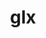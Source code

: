 ---
title: "glx"
layout: cache
categories: [package, develop]
meta: {"compilers": ["gcc@=11.1.0", "gcc@=11.4.0", "gcc@=9.4.0"], "num_specs": 79, "num_specs_by_stack": {"data-vis-sdk": 6, "e4s": 35, "e4s-neoverse_v1": 4, "e4s-power": 2, "gpu-tests": 26, "hep": 6, "root": 79}, "oss": ["ubuntu20.04", "ubuntu22.04"], "platforms": ["linux"], "stacks": ["data-vis-sdk", "e4s", "e4s-neoverse_v1", "e4s-power", "gpu-tests", "hep", "root"], "targets": ["neoverse_v1", "ppc64le", "x86_64_v3"], "versions": ["1.4"]}
spec_details: [{"compiler": "gcc@=11.4.0", "hash": "246awa4hjdd6372c7nuvths24iv7kyi7", "os": "ubuntu22.04", "platform": "linux", "size": "-", "stacks": ["e4s", "root"], "target": "x86_64_v3", "variants": ["build_system=bundle"], "versions": ["1.4"]}, {"compiler": "gcc@=11.1.0", "hash": "2754i5dbw4ilvtjk3ilwdsl34zwxvgh7", "os": "ubuntu20.04", "platform": "linux", "size": "-", "stacks": ["data-vis-sdk", "root"], "target": "x86_64_v3", "variants": ["build_system=bundle"], "versions": ["1.4"]}, {"compiler": "gcc@=11.4.0", "hash": "3ihbaienm4lyxfsb55gpm4qr2k6dbrhj", "os": "ubuntu22.04", "platform": "linux", "size": "-", "stacks": ["e4s", "root"], "target": "x86_64_v3", "variants": ["build_system=bundle"], "versions": ["1.4"]}, {"compiler": "gcc@=11.1.0", "hash": "3llvrk3skipyb3aah4bc4xbeornvig2b", "os": "ubuntu20.04", "platform": "linux", "size": "-", "stacks": ["gpu-tests", "root"], "target": "x86_64_v3", "variants": ["build_system=bundle"], "versions": ["1.4"]}, {"compiler": "gcc@=11.1.0", "hash": "3zzdljzpk5wbjcj2p3k7lgpwyk52lrti", "os": "ubuntu20.04", "platform": "linux", "size": "-", "stacks": ["gpu-tests", "root"], "target": "x86_64_v3", "variants": ["build_system=bundle"], "versions": ["1.4"]}, {"compiler": "gcc@=11.4.0", "hash": "4bb6fuief6mju5zm3fl4ncbzkl4xtx6h", "os": "ubuntu22.04", "platform": "linux", "size": "-", "stacks": ["e4s", "root"], "target": "x86_64_v3", "variants": ["build_system=bundle"], "versions": ["1.4"]}, {"compiler": "gcc@=11.4.0", "hash": "4huilmfvkllngaeuchmr5qwlwdeunomg", "os": "ubuntu22.04", "platform": "linux", "size": "-", "stacks": ["e4s", "root"], "target": "x86_64_v3", "variants": ["build_system=bundle"], "versions": ["1.4"]}, {"compiler": "gcc@=11.4.0", "hash": "6jefpyjfgz27nypj7lvb2mxupvguegpc", "os": "ubuntu22.04", "platform": "linux", "size": "-", "stacks": ["e4s-neoverse_v1", "root"], "target": "neoverse_v1", "variants": ["build_system=bundle"], "versions": ["1.4"]}, {"compiler": "gcc@=11.1.0", "hash": "7dwtl6mkw4eoflwageduzjlkw2upwucb", "os": "ubuntu20.04", "platform": "linux", "size": "-", "stacks": ["gpu-tests", "root"], "target": "x86_64_v3", "variants": ["build_system=bundle"], "versions": ["1.4"]}, {"compiler": "gcc@=11.1.0", "hash": "7hpnoakv6f3sgayu2mqgzn4vlncc2uve", "os": "ubuntu20.04", "platform": "linux", "size": "-", "stacks": ["gpu-tests", "root"], "target": "x86_64_v3", "variants": ["build_system=bundle"], "versions": ["1.4"]}, {"compiler": "gcc@=11.4.0", "hash": "7lxz53bkcpyvofhffosgzoujdgjikpor", "os": "ubuntu22.04", "platform": "linux", "size": "-", "stacks": ["e4s", "root"], "target": "x86_64_v3", "variants": ["build_system=bundle"], "versions": ["1.4"]}, {"compiler": "gcc@=11.4.0", "hash": "7vfhu45esocpujsjxpombnyfanwe6asp", "os": "ubuntu22.04", "platform": "linux", "size": "-", "stacks": ["e4s", "root"], "target": "x86_64_v3", "variants": ["build_system=bundle"], "versions": ["1.4"]}, {"compiler": "gcc@=11.1.0", "hash": "7yxuecejqrkzyvgblenh3yhh2xcuonyz", "os": "ubuntu20.04", "platform": "linux", "size": "-", "stacks": ["gpu-tests", "root"], "target": "x86_64_v3", "variants": ["build_system=bundle"], "versions": ["1.4"]}, {"compiler": "gcc@=11.1.0", "hash": "avx75bwmcgqbqu5rqqnjubvmhszhk6de", "os": "ubuntu20.04", "platform": "linux", "size": "-", "stacks": ["gpu-tests", "root"], "target": "x86_64_v3", "variants": ["build_system=bundle"], "versions": ["1.4"]}, {"compiler": "gcc@=11.1.0", "hash": "bdytgzqzqzvt6rj3gw2vlyyiroj2wfit", "os": "ubuntu20.04", "platform": "linux", "size": "-", "stacks": ["gpu-tests", "root"], "target": "x86_64_v3", "variants": ["build_system=bundle"], "versions": ["1.4"]}, {"compiler": "gcc@=11.1.0", "hash": "bkyyr2rpw2vtgrkmhcpomiee7q5v2uu4", "os": "ubuntu20.04", "platform": "linux", "size": "-", "stacks": ["data-vis-sdk", "root"], "target": "x86_64_v3", "variants": ["build_system=bundle"], "versions": ["1.4"]}, {"compiler": "gcc@=11.1.0", "hash": "bnoiazijb5l3uswk5eahsgczvb65aw4e", "os": "ubuntu20.04", "platform": "linux", "size": "-", "stacks": ["gpu-tests", "root"], "target": "x86_64_v3", "variants": ["build_system=bundle"], "versions": ["1.4"]}, {"compiler": "gcc@=11.4.0", "hash": "cjerfs7fclbigchenhnm72t7w5zwnyrg", "os": "ubuntu22.04", "platform": "linux", "size": "-", "stacks": ["e4s", "root"], "target": "x86_64_v3", "variants": ["build_system=bundle"], "versions": ["1.4"]}, {"compiler": "gcc@=11.4.0", "hash": "cluxlg52imadku2wegm7z3vwhg24tw5o", "os": "ubuntu22.04", "platform": "linux", "size": "-", "stacks": ["e4s", "root"], "target": "x86_64_v3", "variants": ["build_system=bundle"], "versions": ["1.4"]}, {"compiler": "gcc@=11.4.0", "hash": "douxw6y3svtiaik4p4nwj3dmzvkf446b", "os": "ubuntu22.04", "platform": "linux", "size": "-", "stacks": ["e4s", "root"], "target": "x86_64_v3", "variants": ["build_system=bundle"], "versions": ["1.4"]}, {"compiler": "gcc@=11.1.0", "hash": "dvalvp5nv4pqdbwbiywzxgi7hijfqdod", "os": "ubuntu20.04", "platform": "linux", "size": "-", "stacks": ["gpu-tests", "root"], "target": "x86_64_v3", "variants": ["build_system=bundle"], "versions": ["1.4"]}, {"compiler": "gcc@=11.1.0", "hash": "e3dchrzhs53hujbz6zqan2vzrypfck4d", "os": "ubuntu20.04", "platform": "linux", "size": "-", "stacks": ["gpu-tests", "root"], "target": "x86_64_v3", "variants": ["build_system=bundle"], "versions": ["1.4"]}, {"compiler": "gcc@=11.4.0", "hash": "esg5n62d6yko4lmkvg6537d5nrepvdce", "os": "ubuntu22.04", "platform": "linux", "size": "-", "stacks": ["e4s", "root"], "target": "x86_64_v3", "variants": ["build_system=bundle"], "versions": ["1.4"]}, {"compiler": "gcc@=11.4.0", "hash": "f2vypru6ij23kti3zx65g7stm5evdt4a", "os": "ubuntu22.04", "platform": "linux", "size": "-", "stacks": ["e4s", "root"], "target": "x86_64_v3", "variants": ["build_system=bundle"], "versions": ["1.4"]}, {"compiler": "gcc@=11.1.0", "hash": "fc4iiqbp4yj5zrnmsbbb7aixhv2l7j44", "os": "ubuntu20.04", "platform": "linux", "size": "-", "stacks": ["gpu-tests", "root"], "target": "x86_64_v3", "variants": ["build_system=bundle"], "versions": ["1.4"]}, {"compiler": "gcc@=11.4.0", "hash": "fu6zqutvibleb42x7d42tzuytyy7tr2c", "os": "ubuntu22.04", "platform": "linux", "size": "-", "stacks": ["e4s", "root"], "target": "x86_64_v3", "variants": ["build_system=bundle"], "versions": ["1.4"]}, {"compiler": "gcc@=11.4.0", "hash": "g57co54u3wls7l5acp76ljuhzdvi7xpg", "os": "ubuntu22.04", "platform": "linux", "size": "-", "stacks": ["e4s", "root"], "target": "x86_64_v3", "variants": ["build_system=bundle"], "versions": ["1.4"]}, {"compiler": "gcc@=11.1.0", "hash": "g6hpzyaq47iyu62wqbtugmfwpwyfqgei", "os": "ubuntu20.04", "platform": "linux", "size": "-", "stacks": ["gpu-tests", "root"], "target": "x86_64_v3", "variants": ["build_system=bundle"], "versions": ["1.4"]}, {"compiler": "gcc@=11.1.0", "hash": "gkyg4he3ybyfsldbzths4lpwdnaqcgkj", "os": "ubuntu20.04", "platform": "linux", "size": "-", "stacks": ["gpu-tests", "root"], "target": "x86_64_v3", "variants": ["build_system=bundle"], "versions": ["1.4"]}, {"compiler": "gcc@=11.1.0", "hash": "gkz77hivyf4qxrcjzp5uk4lkzeg6myxk", "os": "ubuntu20.04", "platform": "linux", "size": "-", "stacks": ["data-vis-sdk", "root"], "target": "x86_64_v3", "variants": ["build_system=bundle"], "versions": ["1.4"]}, {"compiler": "gcc@=11.1.0", "hash": "gxts3ps37m4gu4idu6oyszv6wdwzdh27", "os": "ubuntu20.04", "platform": "linux", "size": "-", "stacks": ["data-vis-sdk", "root"], "target": "x86_64_v3", "variants": ["build_system=bundle"], "versions": ["1.4"]}, {"compiler": "gcc@=11.4.0", "hash": "hibis7kmspriofcncrjeqercfhwmagt3", "os": "ubuntu22.04", "platform": "linux", "size": "-", "stacks": ["e4s", "root"], "target": "x86_64_v3", "variants": ["build_system=bundle"], "versions": ["1.4"]}, {"compiler": "gcc@=11.4.0", "hash": "hs6kypgpklzr6ih3sq26n3w6spwds6rl", "os": "ubuntu22.04", "platform": "linux", "size": "-", "stacks": ["e4s", "root"], "target": "x86_64_v3", "variants": ["build_system=bundle"], "versions": ["1.4"]}, {"compiler": "gcc@=11.4.0", "hash": "hyqqkh5mwfbn7g4vca3huod4u3akbofm", "os": "ubuntu22.04", "platform": "linux", "size": "-", "stacks": ["e4s", "root"], "target": "x86_64_v3", "variants": ["build_system=bundle"], "versions": ["1.4"]}, {"compiler": "gcc@=11.1.0", "hash": "ibbyvqvnhlw324hp6hyjwjkdbw6jvtgz", "os": "ubuntu20.04", "platform": "linux", "size": "-", "stacks": ["gpu-tests", "root"], "target": "x86_64_v3", "variants": ["build_system=bundle"], "versions": ["1.4"]}, {"compiler": "gcc@=11.4.0", "hash": "ign7mdniytyts26bkxxwupkz3rya5ffu", "os": "ubuntu22.04", "platform": "linux", "size": "-", "stacks": ["e4s", "root"], "target": "x86_64_v3", "variants": ["build_system=bundle"], "versions": ["1.4"]}, {"compiler": "gcc@=11.4.0", "hash": "jloknoz7odrqptgwpevwoholi5zjnojd", "os": "ubuntu22.04", "platform": "linux", "size": "-", "stacks": ["e4s", "root"], "target": "x86_64_v3", "variants": ["build_system=bundle"], "versions": ["1.4"]}, {"compiler": "gcc@=11.4.0", "hash": "jxocu35xylr2tmovphxnxp2w5v4w5s37", "os": "ubuntu22.04", "platform": "linux", "size": "-", "stacks": ["e4s", "root"], "target": "x86_64_v3", "variants": ["build_system=bundle"], "versions": ["1.4"]}, {"compiler": "gcc@=11.4.0", "hash": "k4utteytdpuhiyw3uhu2vphr6mo4m2xv", "os": "ubuntu22.04", "platform": "linux", "size": "-", "stacks": ["e4s", "root"], "target": "x86_64_v3", "variants": ["build_system=bundle"], "versions": ["1.4"]}, {"compiler": "gcc@=11.1.0", "hash": "k664slqop5lqahqfjnwpwktc3a5gwj53", "os": "ubuntu20.04", "platform": "linux", "size": "-", "stacks": ["data-vis-sdk", "root"], "target": "x86_64_v3", "variants": ["build_system=bundle"], "versions": ["1.4"]}, {"compiler": "gcc@=11.4.0", "hash": "k6cdm7m6kqoxvnoibktfse5uimlvx2ar", "os": "ubuntu22.04", "platform": "linux", "size": "-", "stacks": ["e4s-neoverse_v1", "root"], "target": "neoverse_v1", "variants": ["build_system=bundle"], "versions": ["1.4"]}, {"compiler": "gcc@=11.4.0", "hash": "khtqqbfudodpepl3y7mhib7f3fitxj5o", "os": "ubuntu22.04", "platform": "linux", "size": "-", "stacks": ["hep", "root"], "target": "x86_64_v3", "variants": ["build_system=bundle"], "versions": ["1.4"]}, {"compiler": "gcc@=11.4.0", "hash": "kvmtuplyd7ivcva27lol2mfzjnnfx2yp", "os": "ubuntu22.04", "platform": "linux", "size": "-", "stacks": ["e4s", "root"], "target": "x86_64_v3", "variants": ["build_system=bundle"], "versions": ["1.4"]}, {"compiler": "gcc@=11.4.0", "hash": "kygdujchtvi2wojm5qrkhddstxq7ehna", "os": "ubuntu22.04", "platform": "linux", "size": "-", "stacks": ["e4s", "root"], "target": "x86_64_v3", "variants": ["build_system=bundle"], "versions": ["1.4"]}, {"compiler": "gcc@=9.4.0", "hash": "l7f2mxqhwin6x2kci46g7z4lba2rganq", "os": "ubuntu20.04", "platform": "linux", "size": "-", "stacks": ["e4s-power", "root"], "target": "ppc64le", "variants": ["build_system=bundle"], "versions": ["1.4"]}, {"compiler": "gcc@=11.4.0", "hash": "ms32cmoddh65nqrqpurhuu3nfiamr7jc", "os": "ubuntu22.04", "platform": "linux", "size": "-", "stacks": ["e4s", "root"], "target": "x86_64_v3", "variants": ["build_system=bundle"], "versions": ["1.4"]}, {"compiler": "gcc@=11.4.0", "hash": "mucnk6bbddvqo6xpbk3o4lbbjlizxs7t", "os": "ubuntu22.04", "platform": "linux", "size": "-", "stacks": ["hep", "root"], "target": "x86_64_v3", "variants": ["build_system=bundle"], "versions": ["1.4"]}, {"compiler": "gcc@=11.4.0", "hash": "o6digoph4s7b4qdh6iefdmdig3drcfjy", "os": "ubuntu22.04", "platform": "linux", "size": "-", "stacks": ["hep", "root"], "target": "x86_64_v3", "variants": ["build_system=bundle"], "versions": ["1.4"]}, {"compiler": "gcc@=11.1.0", "hash": "ogaj5t34mj6tnsainbep7qd5idm2zdjg", "os": "ubuntu20.04", "platform": "linux", "size": "-", "stacks": ["gpu-tests", "root"], "target": "x86_64_v3", "variants": ["build_system=bundle"], "versions": ["1.4"]}, {"compiler": "gcc@=11.1.0", "hash": "p3ijjqzuuy627patrywcp33bciml7ka4", "os": "ubuntu20.04", "platform": "linux", "size": "-", "stacks": ["gpu-tests", "root"], "target": "x86_64_v3", "variants": ["build_system=bundle"], "versions": ["1.4"]}, {"compiler": "gcc@=11.1.0", "hash": "pctlzxoj2cff5no4yn2ve263e22q3vxg", "os": "ubuntu20.04", "platform": "linux", "size": "-", "stacks": ["gpu-tests", "root"], "target": "x86_64_v3", "variants": ["build_system=bundle"], "versions": ["1.4"]}, {"compiler": "gcc@=11.4.0", "hash": "qwxocdzvm6nksg6gqmik6k753s5usbwx", "os": "ubuntu22.04", "platform": "linux", "size": "-", "stacks": ["hep", "root"], "target": "x86_64_v3", "variants": ["build_system=bundle"], "versions": ["1.4"]}, {"compiler": "gcc@=11.4.0", "hash": "rkk2ymjxg5sm3nb7n3zstyrnfnps4gsa", "os": "ubuntu22.04", "platform": "linux", "size": "-", "stacks": ["e4s", "root"], "target": "x86_64_v3", "variants": ["build_system=bundle"], "versions": ["1.4"]}, {"compiler": "gcc@=11.1.0", "hash": "sifm2vzlhdpkk3qvnyfkd64jkmgpoxf7", "os": "ubuntu20.04", "platform": "linux", "size": "-", "stacks": ["gpu-tests", "root"], "target": "x86_64_v3", "variants": ["build_system=bundle"], "versions": ["1.4"]}, {"compiler": "gcc@=11.4.0", "hash": "sqwz4b6hvkksoka36v6tnr24mphfrzzx", "os": "ubuntu22.04", "platform": "linux", "size": "-", "stacks": ["e4s", "root"], "target": "x86_64_v3", "variants": ["build_system=bundle"], "versions": ["1.4"]}, {"compiler": "gcc@=11.1.0", "hash": "srrbqlg6yqmmtgxssaijzyndx26p4ou5", "os": "ubuntu20.04", "platform": "linux", "size": "-", "stacks": ["gpu-tests", "root"], "target": "x86_64_v3", "variants": ["build_system=bundle"], "versions": ["1.4"]}, {"compiler": "gcc@=11.4.0", "hash": "t3rnlw5vytd57dpy2bui574zs6nqvyuy", "os": "ubuntu22.04", "platform": "linux", "size": "-", "stacks": ["e4s", "root"], "target": "x86_64_v3", "variants": ["build_system=bundle"], "versions": ["1.4"]}, {"compiler": "gcc@=11.4.0", "hash": "t55dn3wpwad43y5aqkjxmhh66ixspxoa", "os": "ubuntu22.04", "platform": "linux", "size": "-", "stacks": ["e4s", "root"], "target": "x86_64_v3", "variants": ["build_system=bundle"], "versions": ["1.4"]}, {"compiler": "gcc@=11.1.0", "hash": "td6ppif4fxy63itlhyoamujervehsytw", "os": "ubuntu20.04", "platform": "linux", "size": "-", "stacks": ["gpu-tests", "root"], "target": "x86_64_v3", "variants": ["build_system=bundle"], "versions": ["1.4"]}, {"compiler": "gcc@=11.4.0", "hash": "tgbxddcq4cpo3ruzd4xyhi7bifshkhhn", "os": "ubuntu22.04", "platform": "linux", "size": "-", "stacks": ["e4s", "root"], "target": "x86_64_v3", "variants": ["build_system=bundle"], "versions": ["1.4"]}, {"compiler": "gcc@=11.4.0", "hash": "thwbqex2rlvdqsawrb7qmqc5bsycohls", "os": "ubuntu22.04", "platform": "linux", "size": "-", "stacks": ["e4s", "root"], "target": "x86_64_v3", "variants": ["build_system=bundle"], "versions": ["1.4"]}, {"compiler": "gcc@=11.1.0", "hash": "ti73ixvkbof7suk3xyr44iyojrdqkphb", "os": "ubuntu20.04", "platform": "linux", "size": "-", "stacks": ["data-vis-sdk", "root"], "target": "x86_64_v3", "variants": ["build_system=bundle"], "versions": ["1.4"]}, {"compiler": "gcc@=11.4.0", "hash": "uq6ez3qlwtwmcrnmif5da6o6piq74rkc", "os": "ubuntu22.04", "platform": "linux", "size": "-", "stacks": ["e4s", "root"], "target": "x86_64_v3", "variants": ["build_system=bundle"], "versions": ["1.4"]}, {"compiler": "gcc@=11.1.0", "hash": "uxppv4afqu66tilh7a6p5nouqpda6qz7", "os": "ubuntu20.04", "platform": "linux", "size": "-", "stacks": ["gpu-tests", "root"], "target": "x86_64_v3", "variants": ["build_system=bundle"], "versions": ["1.4"]}, {"compiler": "gcc@=11.1.0", "hash": "uypgrgdolxfp22vwrgufmiorfwnvwppp", "os": "ubuntu20.04", "platform": "linux", "size": "-", "stacks": ["gpu-tests", "root"], "target": "x86_64_v3", "variants": ["build_system=bundle"], "versions": ["1.4"]}, {"compiler": "gcc@=11.4.0", "hash": "uzfaxbnou4xtbd3wkd2iklup3zjlmu7f", "os": "ubuntu22.04", "platform": "linux", "size": "-", "stacks": ["e4s", "root"], "target": "x86_64_v3", "variants": ["build_system=bundle"], "versions": ["1.4"]}, {"compiler": "gcc@=11.1.0", "hash": "vchpqnft5wrl6n476pjyq43nssvaluw3", "os": "ubuntu20.04", "platform": "linux", "size": "-", "stacks": ["gpu-tests", "root"], "target": "x86_64_v3", "variants": ["build_system=bundle"], "versions": ["1.4"]}, {"compiler": "gcc@=11.1.0", "hash": "vtpeqpu2yhipw5zlntwudrc2i4vwacnm", "os": "ubuntu20.04", "platform": "linux", "size": "-", "stacks": ["gpu-tests", "root"], "target": "x86_64_v3", "variants": ["build_system=bundle"], "versions": ["1.4"]}, {"compiler": "gcc@=11.4.0", "hash": "vuhayt4icc7pj7ed62bhjhib7cswhl47", "os": "ubuntu22.04", "platform": "linux", "size": "-", "stacks": ["e4s-neoverse_v1", "root"], "target": "neoverse_v1", "variants": ["build_system=bundle"], "versions": ["1.4"]}, {"compiler": "gcc@=11.4.0", "hash": "vyymjhnahpvf6hx5irxh3f7zngu5ruy7", "os": "ubuntu22.04", "platform": "linux", "size": "-", "stacks": ["e4s", "root"], "target": "x86_64_v3", "variants": ["build_system=bundle"], "versions": ["1.4"]}, {"compiler": "gcc@=11.1.0", "hash": "w2uckb6dxo2u5tprkivwcgjztvggol4g", "os": "ubuntu20.04", "platform": "linux", "size": "-", "stacks": ["gpu-tests", "root"], "target": "x86_64_v3", "variants": ["build_system=bundle"], "versions": ["1.4"]}, {"compiler": "gcc@=11.4.0", "hash": "w2xqex3likci6csiviuvr3vz6fz26quo", "os": "ubuntu22.04", "platform": "linux", "size": "-", "stacks": ["hep", "root"], "target": "x86_64_v3", "variants": ["build_system=bundle"], "versions": ["1.4"]}, {"compiler": "gcc@=11.4.0", "hash": "wylkxv723pdn3g5cst2ejzlgmgmyrbeh", "os": "ubuntu22.04", "platform": "linux", "size": "-", "stacks": ["hep", "root"], "target": "x86_64_v3", "variants": ["build_system=bundle"], "versions": ["1.4"]}, {"compiler": "gcc@=11.4.0", "hash": "xy4aelzff7xypv4jsg4j4sm3ilhtstun", "os": "ubuntu22.04", "platform": "linux", "size": "-", "stacks": ["e4s", "root"], "target": "x86_64_v3", "variants": ["build_system=bundle"], "versions": ["1.4"]}, {"compiler": "gcc@=9.4.0", "hash": "y62ndmp6auzwcvmkho3qqwsql3snvpi2", "os": "ubuntu20.04", "platform": "linux", "size": "-", "stacks": ["e4s-power", "root"], "target": "ppc64le", "variants": ["build_system=bundle"], "versions": ["1.4"]}, {"compiler": "gcc@=11.1.0", "hash": "ymktg7itj4sbv4iiyxqnzjullb3hn2kk", "os": "ubuntu20.04", "platform": "linux", "size": "-", "stacks": ["gpu-tests", "root"], "target": "x86_64_v3", "variants": ["build_system=bundle"], "versions": ["1.4"]}, {"compiler": "gcc@=11.4.0", "hash": "ysbmtumwd3o2qp55kp76pdqrzkptdfte", "os": "ubuntu22.04", "platform": "linux", "size": "-", "stacks": ["e4s", "root"], "target": "x86_64_v3", "variants": ["build_system=bundle"], "versions": ["1.4"]}, {"compiler": "gcc@=11.4.0", "hash": "zfzp4wimcbakcmak7cx4ezwukbkizjpm", "os": "ubuntu22.04", "platform": "linux", "size": "-", "stacks": ["e4s", "root"], "target": "x86_64_v3", "variants": ["build_system=bundle"], "versions": ["1.4"]}, {"compiler": "gcc@=11.4.0", "hash": "zzohcgj2urhzfeywbktpqmempttehhqb", "os": "ubuntu22.04", "platform": "linux", "size": "-", "stacks": ["e4s-neoverse_v1", "root"], "target": "neoverse_v1", "variants": ["build_system=bundle"], "versions": ["1.4"]}]
---